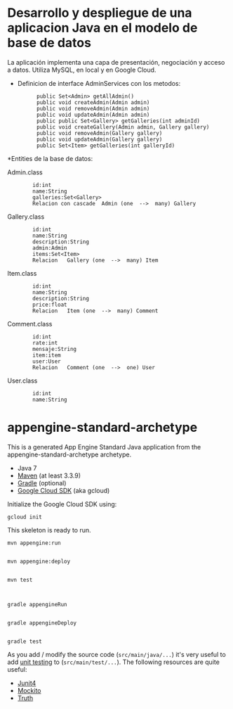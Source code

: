 Desarrollo y despliegue de una aplicacion Java en el modelo de base de datos
============================================================================

La aplicación implementa una capa de presentación, negociación y acceso a datos.
Utiliza MySQL, en local y en Google Cloud.

* Definicion de interface AdminServices con los metodos:

           
     		public Set<Admin> getAllAdmin()
     		public void createAdmin(Admin admin)
     		public void removeAdmin(Admin admin)
     		public void updateAdmin(Admin admin)
     		public public Set<Gallery> getGalleries(int adminId)
     		public void createGallery(Admin admin, Gallery gallery)
     		public void removeAdmin(Gallery gallery)
     		public void updateAdmin(Gallery gallery)
     		public Set<Item> getGalleries(int galleryId)



*Entities de la base de datos:

	
Admin.class
           
     		id:int
     		name:String
     		galleries:Set<Gallery>
     		Relacion con cascade  Admin (one  -->  many) Gallery
	
Gallery.class
           
     		id:int
     		name:String
     		description:String
     		admin:Admin
     		items:Set<Item>
     		Relacion   Gallery (one  -->  many) Item
	
Item.class    		
    
     		id:int
     		name:String
     		description:String
     		price:float
     		Relacion   Item (one  -->  many) Comment
		
Comment.class
    
     		id:int    
     		rate:int
     		mensaje:String    
     		item:item    
     		user:User    
     		Relacion   Comment (one  -->  one) User

User.class
    
     		id:int
     		name:String




appengine-standard-archetype
============================

This is a generated App Engine Standard Java application from the appengine-standard-archetype archetype.


* Java 7
* [Maven](https://maven.apache.org/download.cgi) (at least 3.3.9)
* [Gradle](https://gradle.org/gradle-download/) (optional)
* [Google Cloud SDK](https://cloud.google.com/sdk/) (aka gcloud)

Initialize the Google Cloud SDK using:

    gcloud init

This skeleton is ready to run.



    mvn appengine:run


    mvn appengine:deploy


    mvn test



    gradle appengineRun


    gradle appengineDeploy


    gradle test


As you add / modify the source code (`src/main/java/...`) it's very useful to add [unit testing](https://cloud.google.com/appengine/docs/java/tools/localunittesting)
to (`src/main/test/...`).  The following resources are quite useful:

* [Junit4](http://junit.org/junit4/)
* [Mockito](http://mockito.org/)
* [Truth](http://google.github.io/truth/)
